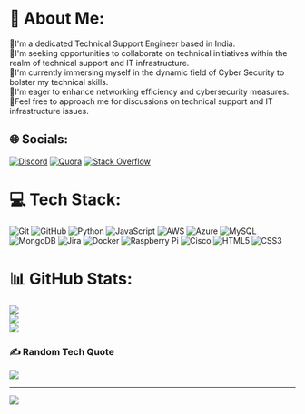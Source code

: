 # 💫 About Me:
🔸I'm a dedicated Technical Support Engineer based in India.<br>🔸I'm seeking opportunities to collaborate on technical initiatives within the realm of technical support and IT infrastructure.<br>🔸I'm currently immersing myself in the dynamic field of Cyber Security to bolster my technical skills.<br>🔸I'm eager to enhance networking efficiency and cybersecurity measures.<br>🔸Feel free to approach me for discussions on technical support and IT infrastructure issues.


## 🌐 Socials:
[![Discord](https://img.shields.io/badge/Discord-%237289DA.svg?logo=discord&logoColor=white)](https://discord.gg/UWk8CHHTbj) [![Quora](https://img.shields.io/badge/Quora-%23B92B27.svg?logo=Quora&logoColor=white)](https://quora.com/profile/SuhasTech) [![Stack Overflow](https://img.shields.io/badge/-Stackoverflow-FE7A16?logo=stack-overflow&logoColor=white)](https://stackoverflow.com/users/22579850) 

# 💻 Tech Stack:
![Git](https://img.shields.io/badge/git-%23F05033.svg?style=for-the-badge&logo=git&logoColor=white) ![GitHub](https://img.shields.io/badge/github-%23121011.svg?style=for-the-badge&logo=github&logoColor=white) ![Python](https://img.shields.io/badge/python-3670A0?style=for-the-badge&logo=python&logoColor=ffdd54) ![JavaScript](https://img.shields.io/badge/javascript-%23323330.svg?style=for-the-badge&logo=javascript&logoColor=%23F7DF1E) ![AWS](https://img.shields.io/badge/AWS-%23FF9900.svg?style=for-the-badge&logo=amazon-aws&logoColor=white) ![Azure](https://img.shields.io/badge/azure-%230072C6.svg?style=for-the-badge&logo=microsoftazure&logoColor=white) ![MySQL](https://img.shields.io/badge/mysql-4479A1.svg?style=for-the-badge&logo=mysql&logoColor=white) ![MongoDB](https://img.shields.io/badge/MongoDB-%234ea94b.svg?style=for-the-badge&logo=mongodb&logoColor=white) ![Jira](https://img.shields.io/badge/jira-%230A0FFF.svg?style=for-the-badge&logo=jira&logoColor=white) ![Docker](https://img.shields.io/badge/docker-%230db7ed.svg?style=for-the-badge&logo=docker&logoColor=white) ![Raspberry Pi](https://img.shields.io/badge/-RaspberryPi-C51A4A?style=for-the-badge&logo=Raspberry-Pi) ![Cisco](https://img.shields.io/badge/cisco-%23049fd9.svg?style=for-the-badge&logo=cisco&logoColor=black) ![HTML5](https://img.shields.io/badge/html5-%23E34F26.svg?style=for-the-badge&logo=html5&logoColor=white) ![CSS3](https://img.shields.io/badge/css3-%231572B6.svg?style=for-the-badge&logo=css3&logoColor=white)
# 📊 GitHub Stats:
![](https://github-readme-stats.vercel.app/api?username=suhasjadhav757&theme=highcontrast&hide_border=true&include_all_commits=false&count_private=false)<br/>
![](https://github-readme-streak-stats.herokuapp.com/?user=suhasjadhav757&theme=highcontrast&hide_border=true)<br/>
![](https://github-readme-stats.vercel.app/api/top-langs/?username=suhasjadhav757&theme=highcontrast&hide_border=true&include_all_commits=false&count_private=false&layout=compact)

### ✍️ Random Tech Quote
![](https://quotes-github-readme.vercel.app/api?type=horizontal&theme=radical)

---
[![](https://visitcount.itsvg.in/api?id=suhasjadhav757&icon=0&color=0)](https://visitcount.itsvg.in)

<!-- Proudly created with GPRM ( https://gprm.itsvg.in ) -->
